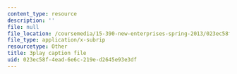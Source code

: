 ```yaml
---
content_type: resource
description: ''
file: null
file_location: /coursemedia/15-390-new-enterprises-spring-2013/023ec58f4ead6e6c219ed2645e93e3df_Ma3ANiGPVNU.srt
file_type: application/x-subrip
resourcetype: Other
title: 3play caption file
uid: 023ec58f-4ead-6e6c-219e-d2645e93e3df
---
```

